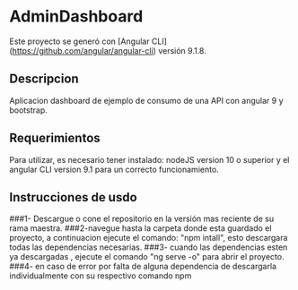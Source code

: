 # AdminDashboard

Este proyecto se generó con [Angular CLI] (https://github.com/angular/angular-cli) versión 9.1.8.

## Descripcion
Aplicacion dashboard de ejemplo de consumo de una API con angular 9 y bootstrap.

## Requerimientos

Para utilizar, es necesario tener instalado: nodeJS version 10 o superior y el angular CLI version 9.1 para un correcto funcionamiento.

## Instrucciones de usdo

###1- Descargue o cone el repositorio en la versión mas reciente de su rama maestra.
###2-navegue hasta la carpeta donde esta guardado el proyecto, a continuacion ejecute el comando: "npm intall", esto descargara todas las dependencias necesarias.
###3- cuando las dependencias esten ya descargadas , ejecute el comando "ng serve -o" para abrir el proyecto.
###4- en caso de error por falta de alguna dependencia de descargarla individualmente con su respectivo comando npm
